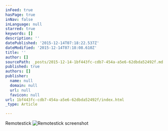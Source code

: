 ```yaml
---
inFeed: true
hasPage: true
inNav: false
inLanguage: null
starred: true
keywords: []
description: ''
datePublished: '2015-12-14T07:18:22.537Z'
dateModified: '2015-12-14T07:18:08.610Z'
title: ''
author: []
sourcePath: _posts/2015-12-14-1bf443fc-cdb7-454a-a5e6-62dbda52492f.md
published: true
authors: []
publisher:
  name: null
  domain: null
  url: null
  favicon: null
url: 1bf443fc-cdb7-454a-a5e6-62dbda52492f/index.html
_type: Article

---
```

Remotestick
![Remotestick screenshot](https://s3-us-west-2.amazonaws.com/the-grid-img/p/0a5d9f52abacb6c833da720295b19f5b99cf7af2.png)